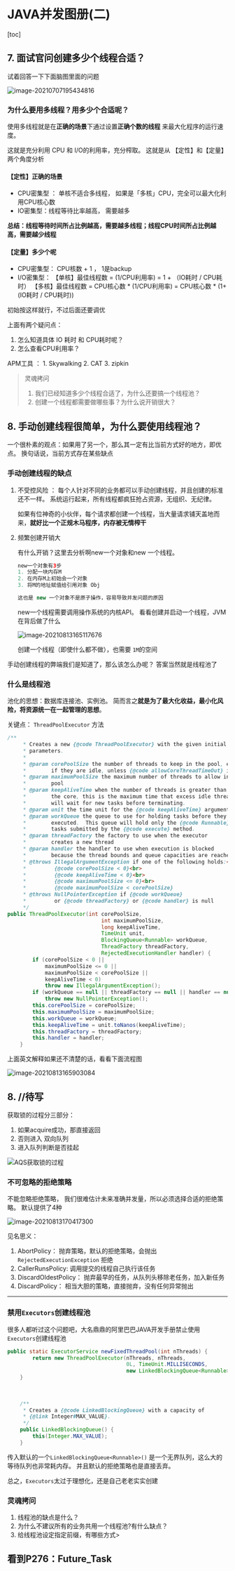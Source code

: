 # JAVA并发图册(二)

[toc]

## 7. 面试官问创建多少个线程合适？

试着回答一下下面脑图里面的问题

![image-20210707195434816](https://tva1.sinaimg.cn/large/008i3skNly1gs8ms28qh2j310c0jsgw7.jpg)

### 为什么要用多线程？用多少个合适呢？

使用多线程就是在**正确的场景**下通过设置**正确个数的线程** 来最大化程序的运行速度。

这就是充分利用 CPU 和 I/O的利用率，充分榨取。  这就是从 【定性】和【定量】两个角度分析

#### 【定性】正确的场景

- CPU密集型 ： 单核不适合多线程， 如果是「多核」CPU，完全可以最大化利用CPU核心数
- IO密集型：线程等待比率越高， 需要越多

**总结：线程等待时间所占比例越高，需要越多线程；线程CPU时间所占比例越高，需要越少线程**

#### 【定量】多少个呢

- CPU密集型：   CPU核数 + 1 ，   1是backup
- I/O密集型： 【单核】最佳线程数 = (1/CPU利用率) = 1 + （IO耗时 / CPU耗时） 
                       【多核】最佳线程数 = CPU核心数 * (1/CPU利用率) = CPU核心数 * (1+(IO耗时 / CPU耗时))

初始按这样就行，不过后面还要调优

上面有两个疑问点：

1. 怎么知道具体 IO 耗时 和 CPU耗时呢？ 
2. 怎么查看CPU利用率？ 

 APM工具 ： 1. Skywalking 2. CAT 3. zipkin

> 灵魂拷问
>
> 1. 我们已经知道多少个线程合适了，为什么还要搞一个线程池？
> 2. 创建一个线程都需要做哪些事？为什么说开销很大？

## 8. 手动创建线程很简单，为什么要使用线程池？

一个很朴素的观点：如果用了另一个，那么其一定有比当前方式好的地方，即优点。 换句话说，当前方式存在某些缺点

### 手动创建线程的缺点

1. 不受控风险 ： 每个人针对不同的业务都可以手动创建线程，并且创建的标准还不一样。 系统运行起来，所有线程都疯狂抢占资源，无组织、无纪律。

   如果有位神奇的小伙伴，每个请求都创建一个线程，当大量请求铺天盖地而来，**就好比一个正规木马程序，内存被无情榨干**

2. 频繁创建开销大

   有什么开销？这里去分析啊new一个对象和new 一个线程。

   ```java
   new一个对象有3步
   1. 分配一块内存M
   2. 在内存M上初始会一个对象
   3. 将M的地址赋值给引用对象 Obj
   
   这也是 new 一个对象不是原子操作，容易导致并发问题的原因
   ```

   new一个线程需要调用操作系统的内核API。 看看创建并启动一个线程，JVM在背后做了什么

   ![image-20210813165117676](https://tva1.sinaimg.cn/large/008i3skNly1gtf9erd9naj61460d2mzt02.jpg)

   创建一个线程（即使什么都不做），也需要 `1M`的空间

手动创建线程的弊端我们是知道了，那么该怎么办呢？   答案当然就是线程池了

### 什么是线程池

池化的思想：数据库连接池、实例池。 简而言之**就是为了最大化收益，最小化风险，将资源统一在一起管理的思想**。

关键点： `ThreadPoolExecutor` 方法

```java
/**
     * Creates a new {@code ThreadPoolExecutor} with the given initial
     * parameters.
     *
     * @param corePoolSize the number of threads to keep in the pool, even
     *        if they are idle, unless {@code allowCoreThreadTimeOut} is set
     * @param maximumPoolSize the maximum number of threads to allow in the
     *        pool
     * @param keepAliveTime when the number of threads is greater than
     *        the core, this is the maximum time that excess idle threads
     *        will wait for new tasks before terminating.
     * @param unit the time unit for the {@code keepAliveTime} argument
     * @param workQueue the queue to use for holding tasks before they are
     *        executed.  This queue will hold only the {@code Runnable}
     *        tasks submitted by the {@code execute} method.
     * @param threadFactory the factory to use when the executor
     *        creates a new thread
     * @param handler the handler to use when execution is blocked
     *        because the thread bounds and queue capacities are reached
     * @throws IllegalArgumentException if one of the following holds:<br>
     *         {@code corePoolSize < 0}<br>
     *         {@code keepAliveTime < 0}<br>
     *         {@code maximumPoolSize <= 0}<br>
     *         {@code maximumPoolSize < corePoolSize}
     * @throws NullPointerException if {@code workQueue}
     *         or {@code threadFactory} or {@code handler} is null
     */
public ThreadPoolExecutor(int corePoolSize,
                              int maximumPoolSize,
                              long keepAliveTime,
                              TimeUnit unit,
                              BlockingQueue<Runnable> workQueue,
                              ThreadFactory threadFactory,
                              RejectedExecutionHandler handler) {
        if (corePoolSize < 0 ||
            maximumPoolSize <= 0 ||
            maximumPoolSize < corePoolSize ||
            keepAliveTime < 0)
            throw new IllegalArgumentException();
        if (workQueue == null || threadFactory == null || handler == null)
            throw new NullPointerException();
        this.corePoolSize = corePoolSize;
        this.maximumPoolSize = maximumPoolSize;
        this.workQueue = workQueue;
        this.keepAliveTime = unit.toNanos(keepAliveTime);
        this.threadFactory = threadFactory;
        this.handler = handler;
    }
```

上面英文解释如果还不清楚的话，看看下面流程图

![image-20210813165903084](https://tva1.sinaimg.cn/large/008i3skNly1gtf9msopx2j60z80r875r02.jpg)



## 8. //待写

获取锁的过程分三部分：

1. 如果acquire成功，那直接返回
2. 否则进入 双向队列
3. 进入队列判断是否挂起

![AQS获取锁的过程](https://tva1.sinaimg.cn/large/008i3skNly1gt74wl7z0vj31io0u0acu.jpg)

### 不可忽略的拒绝策略

不能忽略拒绝策略， 我们很难估计未来准确并发量，所以必须选择合适的拒绝策略。 默认提供了4种

![image-20210813170417300](https://tva1.sinaimg.cn/large/008i3skNly1gtf9s8ijurj618e07qaaz02.jpg)

见名思义：

1. AbortPolicy： 抛弃策略，默认的拒绝策略，会抛出`RejectedExecutionException` 拒绝
2. CallerRunsPolicy:  调用提交的线程自己执行该任务
3. DiscardOldestPolicy： 抛弃最早的任务，从队列头移除老任务，加入新任务
4. DiscardPolicy： 相当大胆的策略，直接抛弃，没有任何异常抛出

---

### 禁用`Executors`创建线程池

很多人都听过这个问题吧，大名鼎鼎的阿里巴巴JAVA开发手册禁止使用`Executors`创建线程池

```java
public static ExecutorService newFixedThreadPool(int nThreads) {
        return new ThreadPoolExecutor(nThreads, nThreads,
                                      0L, TimeUnit.MILLISECONDS,
                                      new LinkedBlockingQueue<Runnable>());
    }
    
    
    
    /**
     * Creates a {@code LinkedBlockingQueue} with a capacity of
     * {@link Integer#MAX_VALUE}.
     */
    public LinkedBlockingQueue() {
        this(Integer.MAX_VALUE);
    }
```

传入默认的一个`LinkedBlockingQueue<Runnable>()` 是一个无界队列，这么大的等待队列也非常耗内存。  并且默认的拒绝策略也是直接丢弃。

总之，`Executors`太过于理想化，还是自己老老实实创建

### 灵魂拷问

1. 线程池的缺点是什么？
2. 为什么不建议所有的业务共用一个线程池?有什么缺点？
3. 给线程池设定指定前缀，有哪些方式>



## 看到P276：Future_Task
